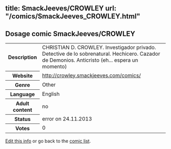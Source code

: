 title: SmackJeeves/CROWLEY
url: "/comics/SmackJeeves_CROWLEY.html"
---
Dosage comic SmackJeeves/CROWLEY
-----------------------------------------

<p id="msg"></p>
<script type="text/javascript">
if (window.location.search === '?edit_info_mail=sent_ok') {
  var elem = document.getElementById("msg");
  elem.innerHTML = 'Edited information sucessfully sent for review, which is usually done daily. Thanks!';
  elem.className = 'ok';
}
</script>
<table class="comicinfo">
<tr>
<th>Description</th><td>CHRISTIAN D. CROWLEY. Investigador privado. Detective de lo sobrenatural. Hechicero. Cazador de Demonios. Anticristo (eh... espera un momento)</td>
</tr>
<tr>
<th>Website</th><td><a href="http://crowley.smackjeeves.com/comics/">http://crowley.smackjeeves.com/comics/</a></td>
</tr>
<tr>
<th>Genre</th><td>Other</td>
</tr>
<tr>
<th>Language</th><td>English</td>
</tr>
<tr>
<th>Adult content</th><td>no</td>
</tr>
<tr>
<th>Status</th><td>error on 24.11.2013</td>
</tr>
<tr>
<th>Votes</th><td>0</td>
</tr>
</table>

[Edit this info](SmackJeeves_CROWLEY_edit.html) or go back to the [comic list](../comic-index.html).
